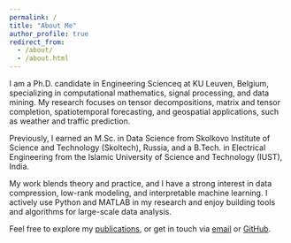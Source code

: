 ```yaml
---
permalink: /
title: "About Me"
author_profile: true
redirect_from: 
  - /about/
  - /about.html
---
```


I am a Ph.D. candidate in Engineering Scienceq at KU Leuven, Belgium, specializing in computational mathematics, signal processing, and data mining. My research focuses on tensor decompositions, matrix and tensor completion, spatiotemporal forecasting, and geospatial applications, such as weather and traffic prediction.

Previously, I earned an M.Sc. in Data Science from Skolkovo Institute of Science and Technology (Skoltech), Russia, and a B.Tech. in Electrical Engineering from the Islamic University of Science and Technology (IUST), India.

My work blends theory and practice, and I have a strong interest in data compression, low-rank modeling, and interpretable machine learning. I actively use Python and MATLAB in my research and enjoy building tools and algorithms for large-scale data analysis.

Feel free to explore my [publications](https://shakirsofi.github.io/publications), or get in touch via [email](shakirshowkat.sofi@kuleuven.be) or [GitHub](https://github.com/ShakirSofi).
